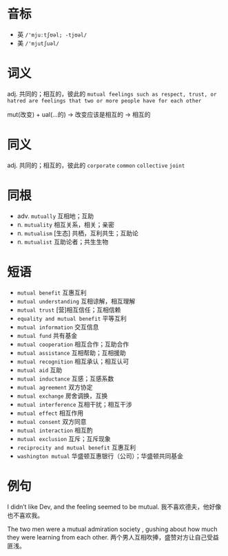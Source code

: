 # 音标

- 英 `/'mjuːtʃʊəl; -tjʊəl/`
- 美 `/'mjutʃuəl/`

# 词义

adj. 共同的；相互的，彼此的
`mutual feelings such as respect, trust, or hatred are feelings that two or more people have for each other`



mut(改变) + ual(…的) → 改变应该是相互的 → 相互的

# 同义

adj. 共同的；相互的，彼此的
`corporate` `common` `collective` `joint`

# 同根

- adv. `mutually` 互相地；互助
- n. `mutuality` 相互关系，相关；亲密
- n. `mutualism` [生态] 共栖，互利共生；互助论
- n. `mutualist` 互助论者；共生生物

# 短语

- `mutual benefit` 互惠互利
- `mutual understanding` 互相谅解，相互理解
- `mutual trust` [营]相互信任；互相信赖
- `equality and mutual benefit` 平等互利
- `mutual information` 交互信息
- `mutual fund` 共有基金
- `mutual cooperation` 相互合作；互助合作
- `mutual assistance` 互相帮助；互相援助
- `mutual recognition` 相互承认；相互认可
- `mutual aid` 互助
- `mutual inductance` 互感；互感系数
- `mutual agreement` 双方协定
- `mutual exchange` 房舍调换，互换
- `mutual interference` 互相干扰；相互干涉
- `mutual effect` 相互作用
- `mutual consent` 双方同意
- `mutual interaction` 相互酌
- `mutual exclusion` 互斥；互斥现象
- `reciprocity and mutual benefit` 互惠互利
- `washington mutual` 华盛顿互惠银行（公司）；华盛顿共同基金

# 例句

I didn’t like Dev, and the feeling seemed to be mutual.
我不喜欢德夫，他好像也不喜欢我。

The two men were a mutual admiration society , gushing about how much they were learning from each other.
两个男人互相吹捧，盛赞对方让自己受益匪浅。



